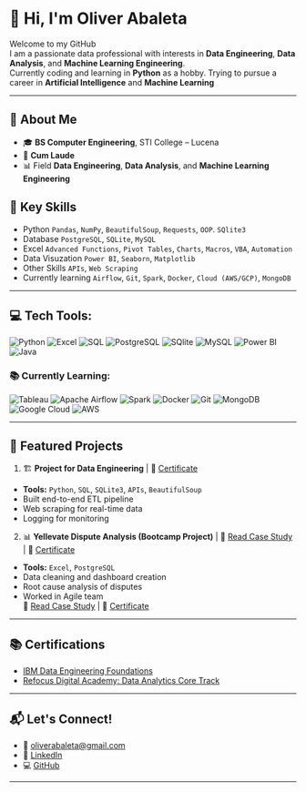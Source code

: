 # 👋 Hi, I'm Oliver Abaleta

Welcome to my GitHub\
I am a passionate data professional with interests in **Data Engineering**, **Data Analysis**, and **Machine Learning Engineering**.\
Currently coding and learning in **Python** as a hobby.
Trying to pursue a career in **Artificial Intelligence** and **Machine Learning** 

---

## 💼 About Me

- 🎓 **BS Computer Engineering**, STI College – Lucena  
- 🏅 **Cum Laude**
- 📊 Field **Data Engineering**, **Data Analysis**, and **Machine Learning Engineering**

## 🧠 Key Skills
- Python `Pandas`, `NumPy`, `BeautifulSoup`, `Requests`, `OOP`. `SQlite3` 
- Database `PostgreSQL`, `SQLite`, `MySQL` 
- Excel `Advanced Functions`, `Pivot Tables`, `Charts`, `Macros`, `VBA`, `Automation` 
- Data Visuzation `Power BI`, `Seaborn`, `Matplotlib`
- Other Skills `APIs`, `Web Scraping`
- Currently learning `Airflow`, `Git`, `Spark`, `Docker`, `Cloud (AWS/GCP)`, `MongoDB`

---

## 💻 Tech Tools: 

![Python](https://img.shields.io/badge/-Python-3776AB?style=flat&logo=python&logoColor=white)
![Excel](https://img.shields.io/badge/-Excel-1e6e42?style=flat&logo=sqll&logoColor=white)
![SQL](https://img.shields.io/badge/-SQL-2677c7?style=flat&logo=1&logoColor=white)
![PostgreSQL](https://img.shields.io/badge/-PostgreSQL-4479A1?style=flat&logo=postgresql&logoColor=white)
![SQlite](https://img.shields.io/badge/-sqlite-107fce?style=flat&logo=sqlite&logoColor=white)
![MySQL](https://img.shields.io/badge/-MySQL-136494?style=flat&logo=mysql&logoColor=white)
![Power BI](https://img.shields.io/badge/-Power%20Bi-f0c811?style=flat&logo=powerbi&logoColor=white)
![Java](https://img.shields.io/badge/-Java-f8981c?style=flat&logo=powerbi&logoColor=white)

### 📚 Currently Learning: 

![Tableau](https://img.shields.io/badge/-Tableau-041c74?style=flat&logo=tableau&logoColor=white)
![Apache Airflow](https://img.shields.io/badge/-Airflow-00c7d4?style=flat&logo=apache-airflow&logoColor=white)
![Spark](https://img.shields.io/badge/-Apache%20Spark-e25f21?style=flat&logo=apachespark&logoColor=white)
![Docker](https://img.shields.io/badge/-Docker-1d63ed?style=flat&logo=docker&logoColor=white)
![Git](https://img.shields.io/badge/-Git-f05133?style=flat&logo=git&logoColor=white)
![MongoDB](https://img.shields.io/badge/-MongoDB-47A248?style=flat&logo=mongodb&logoColor=white)
![Google Cloud](https://img.shields.io/badge/-Google%20Cloud-ea4235?style=flat&logo=googlecloud&logoColor=white)
![AWS](https://img.shields.io/badge/-AWS-fc9404?style=flat&logo=amazon-aws&logoColor=white)

---

## 📂 Featured Projects

1. 🏗️ **Project for Data Engineering** | 📎 [Certificate](https://coursera.org/verify/specialization/MWPQA8LXGVEP)
- **Tools:** `Python`, `SQL`, `SQLite3`, `APIs`, `BeautifulSoup` 
- Built end-to-end ETL pipeline 
- Web scraping for real-time data 
- Logging for monitoring 

2. 📊 **Yellevate Dispute Analysis (Bootcamp Project)** | 📝 [Read Case Study](https://medium.com/@oliverabaleta/yellevate-dispute-analysis-c3c829a100ce) | 
📎 [Certificate](https://drive.google.com/file/d/1cSy6ZMgQ3K9HatuCevj-_F12oIGFAUdF/view?usp)
- **Tools:** `Excel`, `PostgreSQL`
- Data cleaning and dashboard creation  
- Root cause analysis of disputes  
- Worked in Agile team  
📝 [Read Case Study](https://medium.com/@oliverabaleta/yellevate-dispute-analysis-c3c829a100ce) | 
📎 [Certificate](https://drive.google.com/file/d/1cSy6ZMgQ3K9HatuCevj-_F12oIGFAUdF/view?usp)
---

## 📚 Certifications
- [IBM Data Engineering Foundations](https://coursera.org/verify/specialization/MWPQA8LXGVEP)
- [Refocus Digital Academy: Data Analytics Core Track](https://drive.google.com/file/d/1cSy6ZMgQ3K9HatuCevj-_F12oIGFAUdF/view?usp=drive_link)

---
## 📬 Let's Connect!
- 📧 oliverabaleta@gmail.com  
- 🔗 [LinkedIn](https://www.linkedin.com/in/oliver-abaleta/)  
- 💻 [GitHub](https://github.com/oliverabaleta)

---
